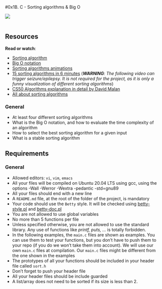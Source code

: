 #0x1B. C - Sorting algorithms & Big O
<div class="panel-body">
    <p><img src="https://s3.amazonaws.com/intranet-projects-files/holbertonschool-low_level_programming/248/willy-wonka.png" /><br />
<br /></p>

<h2>Resources</h2>

<p><strong>Read or watch</strong>:</p>

<ul>
<li><a href="/rltoken/-j5MKLBlzZAC2RfJ5DTBIg" title="Sorting algorithm" target="_blank">Sorting algorithm</a> </li>
<li><a href="/rltoken/WRvrE2BaNVQFssHiUATTrw" title="Big O notation" target="_blank">Big O notation</a> </li>
<li><a href="/rltoken/ol0P7NbYVb5R31iOv4Q40A" title="Sorting algorithms animations" target="_blank">Sorting algorithms animations</a> </li>
<li><a href="/rltoken/_I0aEvhfJ66Xyob6dd9Utw" title="15 sorting algorithms in 6 minutes" target="_blank">15 sorting algorithms in 6 minutes</a> (<em><b>WARNING</b>: The following video can trigger seizure/epilepsy. It is not required for the project, as it is only a funny visualization of different sorting algorithms</em>)</li>
<li><a href="/rltoken/Ea93HeEYuNkOL7sGb6zzGg" title="CS50 Algorithms explanation in detail by David Malan" target="_blank">CS50 Algorithms explanation in detail by David Malan</a></li>
<li><a href="/rltoken/21X_eaj5RGcLIL9mZv2sqw" title="All about sorting algorithms" target="_blank">All about sorting algorithms</a></li>
</ul>

<h3>General</h3>

<ul>
<li>At least four different sorting algorithms</li>
<li>What is the Big O notation, and how to evaluate the time complexity of an algorithm</li>
<li>How to select the best sorting algorithm for a given input</li>
<li>What is a stable sorting algorithm</li>
</ul>

<h2>Requirements</h2>

<h3>General</h3>

<ul>
<li>Allowed editors: <code>vi</code>, <code>vim</code>, <code>emacs</code></li>
<li>All your files will be compiled on Ubuntu 20.04 LTS using gcc, using the options -Wall -Werror -Wextra -pedantic -std=gnu89</li>
<li>All your files should end with a new line</li>
<li>A <code>README.md</code> file, at the root of the folder of the project, is mandatory</li>
<li>Your code should use the <code>Betty</code> style. It will be checked using <a href="https://github.com/alx-tools/Betty/blob/master/betty-style.pl" title="betty-style.pl" target="_blank">betty-style.pl</a> and <a href="https://github.com/alx-tools/Betty/blob/master/betty-doc.pl" title="betty-doc.pl" target="_blank">betty-doc.pl</a></li>
<li>You are not allowed to use global variables</li>
<li>No more than 5 functions per file</li>
<li>Unless specified otherwise, you are not allowed to use the standard library. Any use of functions like <em>printf, puts, &hellip;</em> is totally forbidden.</li>
<li>In the following examples, the <code>main.c</code> files are shown as examples. You can use them to test your functions, but you don&rsquo;t have to push them to your repo (if you do we won&rsquo;t take them into account). We will use our own <code>main.c</code> files at compilation. Our <code>main.c</code> files might be different from the one shown in the examples</li>
<li>The prototypes of all your functions should be included in your header file called <code>sort.h</code></li>
<li>Don&rsquo;t forget to push your header file</li>
<li>All your header files should be include guarded</li>
<li>A list/array does not need to be sorted if its size is less than 2.</li>
</ul>

